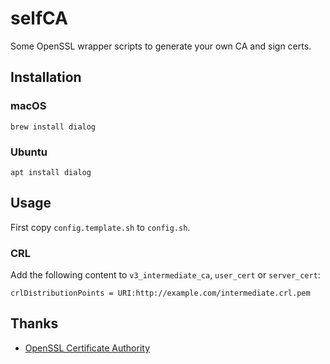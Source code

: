 # selfCA

Some OpenSSL wrapper scripts to generate your own CA and sign certs.

## Installation
### macOS
```shell
brew install dialog
```

### Ubuntu
```shell
apt install dialog
```

## Usage

First copy `config.template.sh` to `config.sh`.

### CRL

Add the following content to `v3_intermediate_ca`, `user_cert` or `server_cert`:
```
crlDistributionPoints = URI:http://example.com/intermediate.crl.pem
```

## Thanks

 * [OpenSSL Certificate Authority](https://jamielinux.com/docs/openssl-certificate-authority/index.html)
